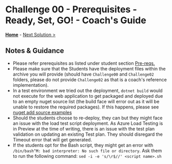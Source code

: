 # Challenge 00 - Prerequisites - Ready, Set, GO! - Coach's Guide 

**[Home](./README.md)** - [Next Solution >](./Solution-01.md)

## Notes & Guidance

- Please refer prerequisites as listed under student section [Pre-reqs.](../Student/00-prereqs.md)
- Please make sure that the Students have the deployment files within the archive you will provide (should have `Challenge00` and `Challenge02` folders, please do not provide `Challenge02` as that is a coach's reference implementation).
- In a test environment we tried out the deployment, `dotnet build` would not execute for the web application to get packaged and deployed due to an empty nuget source list (the build face will error out as it will be unable to restore the required packages). If this happens, please see [nuget add source examples](https://docs.microsoft.com/en-us/dotnet/core/tools/dotnet-nuget-add-source#examples)
- Should the students choose to re-deploy, they can but they might face an issue with the load test script deployment. As Azure Load Testing is in Preview at the time of writing, there is an issue with the test plan validation on updating an existing Test plan. They should disregard the Timeout error that will get generated.
- If the students opt for the Bash script, they might get an error with `/bin/bash^M: bad interpreter: No such file or directory`. Ask them to run the following command: `sed -i -e 's/\r$//' <script name>.sh`